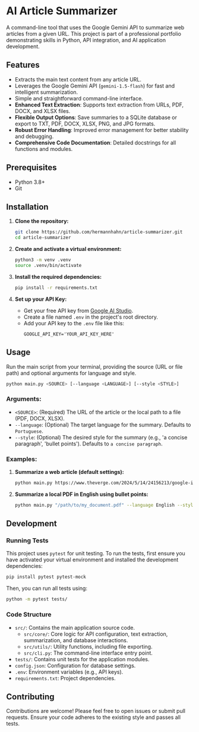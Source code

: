 # AI Article Summarizer

A command-line tool that uses the Google Gemini API to summarize web articles from a given URL. This project is part of a professional portfolio demonstrating skills in Python, API integration, and AI application development.

## Features

- Extracts the main text content from any article URL.
- Leverages the Google Gemini API (`gemini-1.5-flash`) for fast and intelligent summarization.
- Simple and straightforward command-line interface.
- **Enhanced Text Extraction**: Supports text extraction from URLs, PDF, DOCX, and XLSX files.
- **Flexible Output Options**: Save summaries to a SQLite database or export to TXT, PDF, DOCX, XLSX, PNG, and JPG formats.
- **Robust Error Handling**: Improved error management for better stability and debugging.
- **Comprehensive Code Documentation**: Detailed docstrings for all functions and modules.

## Prerequisites

- Python 3.8+
- Git

## Installation

1.  **Clone the repository:**
    ```bash
    git clone https://github.com/hermannhahn/article-summarizer.git
    cd article-summarizer
    ```

2.  **Create and activate a virtual environment:**
    ```bash
    python3 -m venv .venv
    source .venv/bin/activate
    ```

3.  **Install the required dependencies:**
    ```bash
    pip install -r requirements.txt
    ```

4.  **Set up your API Key:**
    - Get your free API key from [Google AI Studio](https://aistudio.google.com/app/apikey).
    - Create a file named `.env` in the project's root directory.
    - Add your API key to the `.env` file like this:
      ```
      GOOGLE_API_KEY='YOUR_API_KEY_HERE'
      ```

## Usage

Run the main script from your terminal, providing the source (URL or file path) and optional arguments for language and style.

```bash
python main.py <SOURCE> [--language <LANGUAGE>] [--style <STYLE>]
```

### Arguments:

-   `<SOURCE>`: (Required) The URL of the article or the local path to a file (PDF, DOCX, XLSX).
-   `--language`: (Optional) The target language for the summary. Defaults to `Portuguese`.
-   `--style`: (Optional) The desired style for the summary (e.g., 'a concise paragraph', 'bullet points'). Defaults to `a concise paragraph`.

### Examples:

1.  **Summarize a web article (default settings):**
    ```bash
    python main.py https://www.theverge.com/2024/5/14/24156213/google-io-2024-ai-gemini-android-search-summary
    ```

2.  **Summarize a local PDF in English using bullet points:**
    ```bash
    python main.py "/path/to/my_document.pdf" --language English --style "bullet points"
    ```

## Development

### Running Tests

This project uses `pytest` for unit testing. To run the tests, first ensure you have activated your virtual environment and installed the development dependencies:

```bash
pip install pytest pytest-mock
```

Then, you can run all tests using:

```bash
python -m pytest tests/
```

### Code Structure

- `src/`: Contains the main application source code.
  - `src/core/`: Core logic for API configuration, text extraction, summarization, and database interactions.
  - `src/utils/`: Utility functions, including file exporting.
  - `src/cli.py`: The command-line interface entry point.
- `tests/`: Contains unit tests for the application modules.
- `config.json`: Configuration for database settings.
- `.env`: Environment variables (e.g., API keys).
- `requirements.txt`: Project dependencies.

## Contributing

Contributions are welcome! Please feel free to open issues or submit pull requests. Ensure your code adheres to the existing style and passes all tests.
